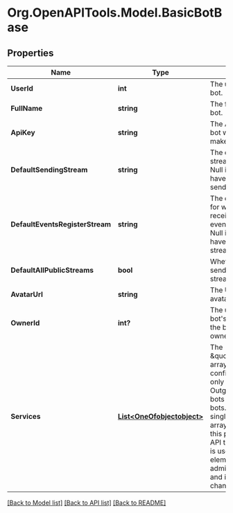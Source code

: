 # Org.OpenAPITools.Model.BasicBotBase

## Properties

Name | Type | Description | Notes
------------ | ------------- | ------------- | -------------
**UserId** | **int** | The user id of the bot.  | [optional] 
**FullName** | **string** | The full name of the bot.  | [optional] 
**ApiKey** | **string** | The API key of the bot which it uses to make API requests.  | [optional] 
**DefaultSendingStream** | **string** | The default sending stream of the bot. Null if the bot doesn&#39;t have a default sending stream.  | [optional] 
**DefaultEventsRegisterStream** | **string** | The default stream for which the bot receives events/register data. Null if the bot doesn&#39;t have such a default stream.  | [optional] 
**DefaultAllPublicStreams** | **bool** | Whether the bot can send messages to all streams by default.  | [optional] 
**AvatarUrl** | **string** | The URL of the bot&#39;s avatar.  | [optional] 
**OwnerId** | **int?** | The user id of the bot&#39;s owner.  Null if the bot has no owner.  | [optional] 
**Services** | [**List&lt;OneOfobjectobject&gt;**](OneOfobjectobject.md) | The \&quot;Services\&quot; array contains extra configuration fields only relevant for Outgoing webhook bots and Embedded bots.  It is always a single-element array.  We consider this part of the Zulip API to be unstable; it is used only for UI elements for administering bots and is likely to change.  | [optional] 

[[Back to Model list]](../README.md#documentation-for-models) [[Back to API list]](../README.md#documentation-for-api-endpoints) [[Back to README]](../README.md)

